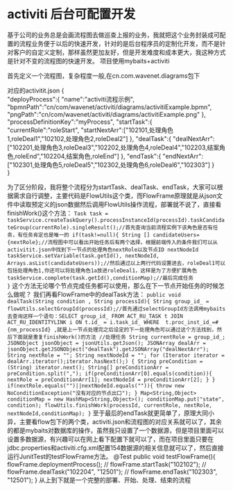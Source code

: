 activiti 后台可配置开发
====
基于公司的业务总是会画流程图去做巡查上报的业务，我就把这个业务封装成可配置的流程业务便于以后的快速开发，针对的是后台程序员的定制化开发，而不是针对客户的自定义定制，那样虽然更加友好，但是开发难度和成本更大，我这种方式是针对不变的流程图的快速开发。
项目使用mybaits+activiti

首先定义一个流程图，复杂程度一般,在cn.com.wavenet.diagrams包下

对应的activitit.json
{  
   "deployProcess":{
   "name":"activiti流程示例",
   "bpmnPath":"cn/com/wavenet/activiti/diagrams/activitiExample.bpmn",
   "pngPath":"cn/com/wavenet/activiti/diagrams/activitiExample.png"
   },
   "processDefinitionKey":"myProcess",
   "startTask":{
   "currentRole":"roleStart",
   "startNextArr":["102101,处理角色1,roleDeal1","102102,处理角色2,roleDeal2"]
   },
   "dealTask":{
   "dealNextArr":["102201,处理角色3,roleDeal3","102202,处理角色4,roleDeal4","102203,结案角色,roleEnd","102204,结案角色,roleEnd"]
   },
   "endTask":{
   "endNextArr":["102301,处理角色5,roleDeal5","102302,处理角色6,roleDeal6","102303"]
   }    
}

为了区分阶段，我将整个流程分为startTask、dealTask、endTask，大家可以根据需求自行调整，主要代码是FlowUtils这个类，而FlowFrame原理就是从json文件中读取预定义的json数据然后调用FlowUtils操作流程，部署就不说了，直接看finishWork()这个方法：
		```Task task = taskService.createTaskQuery().processInstanceId(processId).taskCandidateGroup(currentRole).singleResult();//首先查询当前流程实例下该角色是否有任务，有任务肯定也是唯一的
		        if(task!=null){
	    		 String [] candidateUsers={nextRole};//流程图中可以看出开始任务后有两个选择，根据前端传入的条件我们可以从activitit.json中找到下一节点的处理角色nextRole以及节点ID nextNodeId
	    		 taskService.setVariable(task.getId(), nextNodeId,  Arrays.asList(candidateUsers));//然后通过以上两行代码设置进去，roleDeal1可以包括处理角色1,你还可以将处理角色1a放进roleDeal1，这样是为了方便扩展角色
				 taskService.complete(task.getId(),conditionMap);//最后完成任务					           
        }```
这个方法无论哪个节点完成任务都可以使用，那么在下一节点开始任务的时候怎么做呢？
我们再看FlowFrame中的dealTask方法：
       ```public void dealTask(String condition , String processId){
    	   String group_id_ = flowUtils.selectGroupId(processId);//首先通过selectGroupId方法调用mybaits去查询这样一个语句：SELECT group_id_ FROM ACT_RU_TASK t JOIN ACT_RU_IDENTITYLINK i ON t.id_ = i.task_id_ WHERE 
           t.proc_inst_id_=#{nm_processId} ,就是上一节点处理完之后设定的下一处理角色可以通过这个方法找到，然后下面就是重复finishWork()的方法
    	   //处理任务
    	   String currentRole = group_id_;
		   JSONObject jsonObject = jsonUtils.getJson();
    	   JSONArray dealArr = jsonObject.getJSONObject("dealTask").getJSONArray("dealNextArr");
    	   String nextRole = "";
    	   String nextNodeId = "";
    	   for (Iterator iterator = dealArr.iterator();iterator.hasNext();) {
			 String preCondition = (String) iterator.next();
			 String[] preConditionArr = preCondition.split(",");
             if(preConditionArr[0].equals(condition)){
            	 nextRole = preConditionArr[1];
            	 nextNodeId = preConditionArr[2];
             }
		}
    	   if(nextRole.equals("")||nextNodeId.equals("")){
    		   throw new NoConditionException("没有对应的节点出口");
    	   }
    	   Map<String,Object> conditionMap = new HashMap<String,Object>();
    	   conditionMap.put("state", condition);
    	   flowUtils.finishWork(processId, currentRole, nextRole, nextNodeId,conditionMap);
       }```	
至于最后的endTask就更简单了，原理大同小异，主要看flow包下的两个类，activiti.json和流程图的对应关系就可以了，其余的都是mybaits对数据库的操作，虽然我只设置了一个数据源，但是项目里面可以设置多数据源，有兴趣可以在网上看下配置下就可以了，而在项目里面只要在jdbc.properties和activiti.cfg.xml配置154数据源的相关信息就可以了，然后直接运行JunitTest的testFlowFrame方法。
    @Test
    public void testFlowFrame(){
    	flowFrame.deploymentProcess();
//    	flowFrame.startTask("102102");
//    	flowFrame.dealTask("102204", "12501");
//    	flowFrame.endTask("102303", "12501");
    }
从上到下就是一个完整的部署、开始、处理、结束的流程
